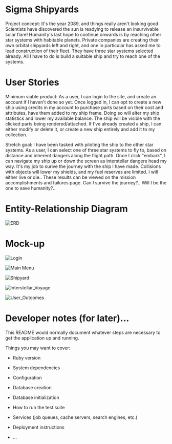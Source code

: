 # Sigma Shipyards

Project concept: It's the year 2089, and things really aren't looking good. Scientists have discovered the sun is readying to release an insurvivable solar flare! Humanity's last hope to continue onwards is by reaching other star systems with habitable planets. Private companies are creating their own orbital shipyards left and right, and one in particular has asked me to lead construction of their fleet. They have three star systems selected already. All I have to do is build a suitable ship and try to reach one of the systems. 


# User Stories

Minimum viable product: As a user, I can login to the site, and create an account if I haven't done so yet. Once logged in, I can opt to create a new ship using credits in my account to purchase parts based on their cost and attributes, have them added to my ship frame. Doing so will alter my ship statistics and lower my available balance. The ship will be visible with the clicked parts being rendered/attached. If I've already created a ship, I can either modify or delete it, or create a new ship entirely and add it to my collection. 

Stretch goal: I have been tasked with piloting the ship to the other star systems. As a user, I can select one of three star systems to fly to, based on distance and inherent dangers along the flight path. Once I click "embark", I can navigate my ship up or down the screen as interstellar dangers head my way. It's my job to surive the journey with the ship I have made. Collisions with objects will lower my shields, and my fuel reserves are limited. I will either live or die.. These results can be viewed on the mission accomplishments and failures page. Can I survive the journey?.. Will I be the one to save humanity?..


# Entity-Relationship Diagram
![ERD](https://github.com/duneSpice97/the_shipyard/blob/main/client/public/deliverables/ERD%20-%20The%20Shipyard.png)


# Mock-up
![Login](https://github.com/duneSpice97/sigma_shipyards/blob/main/public/deliverables/login.png)

![Main Menu](https://github.com/duneSpice97/sigma_shipyards/blob/main/public/deliverables/main_menu.png)

![Shipyard](https://github.com/duneSpice97/sigma_shipyards/blob/main/public/deliverables/shipyard.png)

![Interstellar_Voyage](https://github.com/duneSpice97/sigma_shipyards/blob/main/public/deliverables/voyage.png)

![User_Outcomes](https://github.com/duneSpice97/sigma_shipyards/blob/main/public/deliverables/score.png)


# Developer notes (for later)...

This README would normally document whatever steps are necessary to get the
application up and running.

Things you may want to cover:

* Ruby version

* System dependencies

* Configuration

* Database creation

* Database initialization

* How to run the test suite

* Services (job queues, cache servers, search engines, etc.)

* Deployment instructions

* ...

